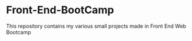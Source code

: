 # Front-End-BootCamp
This repository contains my various small projects made in Front End Web Bootcamp
